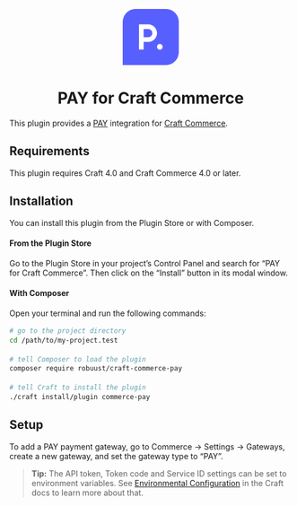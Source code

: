 <p align="center"><img src="./src/icon.svg" width="100" height="100" alt="PAY for Craft Commerce icon"></p>

<h1 align="center">PAY for Craft Commerce</h1>

This plugin provides a [PAY](https://www.pay.com/) integration for [Craft Commerce](https://craftcms.com/commerce).

## Requirements

This plugin requires Craft 4.0 and Craft Commerce 4.0 or later.

## Installation

You can install this plugin from the Plugin Store or with Composer.

#### From the Plugin Store

Go to the Plugin Store in your project’s Control Panel and search for “PAY for Craft Commerce”. Then click on the “Install” button in its modal window.

#### With Composer

Open your terminal and run the following commands:

```bash
# go to the project directory
cd /path/to/my-project.test

# tell Composer to load the plugin
composer require robuust/craft-commerce-pay

# tell Craft to install the plugin
./craft install/plugin commerce-pay
```

## Setup

To add a PAY payment gateway, go to Commerce → Settings → Gateways, create a new gateway, and set the gateway type to “PAY”.

> **Tip:** The API token, Token code and Service ID settings can be set to environment variables. See [Environmental Configuration](https://docs.craftcms.com/v3/config/environments.html) in the Craft docs to learn more about that.
